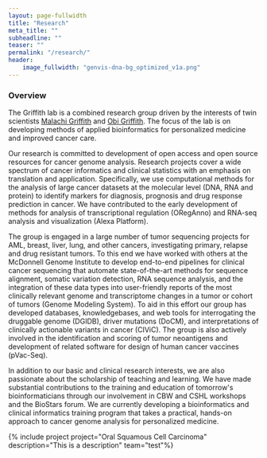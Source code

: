 ```yaml
---
layout: page-fullwidth
title: "Research"
meta_title: ""
subheadline: ""
teaser: ""
permalink: "/research/"
header:
    image_fullwidth: "genvis-dna-bg_optimized_v1a.png"
---
```


### Overview

The Griffith lab is a combined research group driven by the interests of twin scientists [Malachi Griffith](http://malachigriffith.org/) and [Obi Griffith](http://obigriffith.org/). The focus of the lab is on developing methods of applied bioinformatics for personalized medicine and improved cancer care.

Our research is committed to development of open access and open source resources for cancer genome analysis. Research projects cover a wide spectrum of cancer informatics and clinical statistics with an emphasis on translation and application. Specifically, we use computational methods for the analysis of large cancer datasets at the molecular level (DNA, RNA and protein) to identify markers for diagnosis, prognosis and drug response prediction in cancer. We have contributed to the early development of methods for analysis of transcriptional regulation (ORegAnno) and RNA-seq analysis and visualization (Alexa Platform).

The group is engaged in a large number of tumor sequencing projects for AML, breast, liver, lung, and other cancers, investigating primary, relapse and drug resistant tumors. To this end we have worked with others at the McDonnell Genome Institute to develop end-to-end pipelines for clinical cancer sequencing that automate state-of-the-art methods for sequence alignment, somatic variation detection, RNA sequence analysis, and the integration of these data types into user-friendly reports of the most clinically relevant genome and transcriptome changes in a tumor or cohort of tumors (Genome Modeling System). To aid in this effort our group has developed databases, knowledgebases, and web tools for interrogating the druggable genome (DGIDB), driver mutations (DoCM), and interpretations of clinically actionable variants in cancer (CIViC). The group is also actively involved in the identification and scoring of tumor neoantigens and development of related software for design of human cancer vaccines (pVac-Seq).

In addition to our basic and clinical research interests, we are also passionate about the scholarship of teaching and learning. We have made substantial contributions to the training and education of tomorrow's bioinformaticians through our involvement in CBW and CSHL workshops and the BioStars forum. We are currently developing a bioinformatics and clinical informatics training program that takes a practical, hands-on approach to cancer genome analysis for personalized medicine.

{% include project project="Oral Squamous Cell Carcinoma" description="This is a description" team="test"%}

